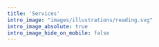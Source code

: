 ```yaml
---
title: 'Services'
intro_image: "images/illustrations/reading.svg"
intro_image_absolute: true
intro_image_hide_on_mobile: false
---
```

